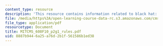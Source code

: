 ```yaml
---
content_type: resource
description: 'This resource contains information related to black hat: rules.'
file: /media/https%3A/open-learning-course-data-rc.s3.amazonaws.com/cms-608-game-design-fall-2010/8887b9446a25a76d2b1f561586b1ed38_MITCMS_608F10_p2g1_rules.pdf
file_type: application/pdf
resourcetype: Document
title: MITCMS_608F10_p2g1_rules.pdf
uid: 8887b944-6a25-a76d-2b1f-561586b1ed38
---
```

